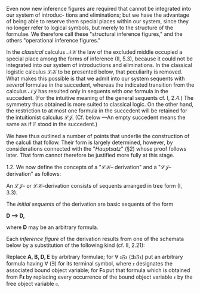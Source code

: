 
Even now new inference figures are required that
cannot be integrated into our system of introduc-
tions and eliminations; but we have the advantage
of being able to reserve them special places within
our system, since they no longer refer to logical
symbols, but merely to the structure of the formulae.
We therefore call these "structural inference
figures," and the others "operational inference
figures."

In the *classical* calculus 𝒩𝒦 the law of the
excluded middle occupied a special place among
the forms of inference (II, 5.3), because it could
not be integrated into our system of introductions
and eliminations. In the classical logistic calculus
ℒ𝒦 to be presented below, that peculiarity is
removed. What makes this possible is that we
admit into our system sequents with *several* formulae
in the succedent, whereas the indicated transition
from the calculus 𝒩𝒥 has resulted only in sequents
with *one* formula in the succedent. (For the
intuitive meaning of the general sequents cf. I, 2.4.)
The symmetry thus obtained is more suited to
classical logic. On the other hand, the restriction
to at most one formula in the succedent will be
retained for the intuitionist calculus ℒ𝒥. (Cf. below
—An empty succedent means the same as if 𝔽 stood
in the succedent.)

We have thus outlined a number of points that
underlie the construction of the calculi that follow.
Their form is largely determined, however, by
considerations connected with the "*Hauptsatz*"
(§2) whose proof follows later. That form cannot
therefore be justified more fully at this stage.

1.2. We now define the concepts of a "ℒ𝒦–
derivation" and a "ℒ𝒥–derivation" as follows:

An ℒ𝒥– or ℒ𝒦–derivation consists of sequents
arranged in tree form (I, 3.3).

The *initial sequents* of the derivation are basic
sequents of the form

**D ⟶ D,**

where **D** may be an arbitrary formula.

Each *inference figure* of the derivation results
from one of the schemata below by a substitution of
the following kind (cf. II, 2.21):

Replace **A, B, D, E** by arbitrary formulae; for
∀ 𝔵𝔉𝔵 (∃𝔵𝔉𝔵) put an arbitrary formula having
∀ (∃) for its terminal symbol, where 𝔵 designates
the associated bound object variable; for **F𝔞**
put that formula which is obtained from **F𝔵** by
replacing every occurrence of the bound object
variable 𝔵 by the free object variable 𝔞.
